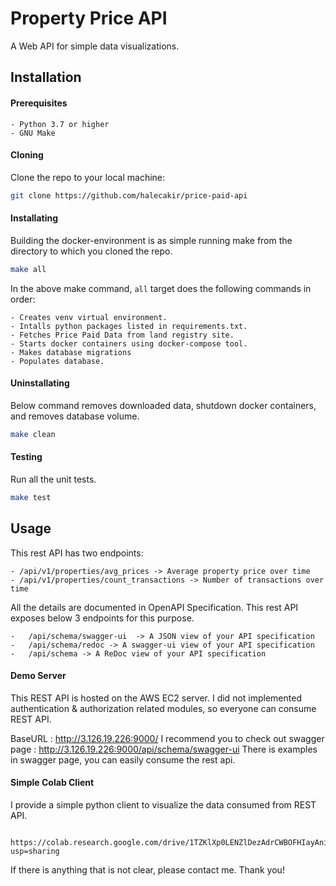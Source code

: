 # Property Price API

A Web API for simple data visualizations.


## Installation

#### Prerequisites
    - Python 3.7 or higher
    - GNU Make

#### Cloning
Clone the repo to your local machine:
```sh
git clone https://github.com/halecakir/price-paid-api
```
#### Installating
Building the docker-environment is as simple running make from the directory to which you cloned the repo.
```sh
make all
```
In the above make command, `all` target does the following commands in order:

    - Creates venv virtual environment.
    - Intalls python packages listed in requirements.txt.
    - Fetches Price Paid Data from land registry site.
    - Starts docker containers using docker-compose tool.
    - Makes database migrations
    - Populates database.

#### Uninstallating
Below command removes downloaded data, shutdown docker containers, and removes database volume.
```sh
make clean
```

#### Testing
Run all the unit tests.
```sh
make test
```

## Usage
This rest API has two endpoints:

    - /api/v1/properties/avg_prices -> Average property price over time
    - /api/v1/properties/count_transactions -> Number of transactions over time

All the details are documented in OpenAPI Specification. This rest API exposes below 3 endpoints for this purpose.

    -   /api/schema/swagger-ui  -> A JSON view of your API specification 
    -   /api/schema/redoc -> A swagger-ui view of your API specification
    -   /api/schema -> A ReDoc view of your API specification

#### Demo Server
This REST API is hosted on the AWS EC2 server. I did not implemented authentication & authorization related modules, so everyone can consume REST API.

BaseURL : http://3.126.19.226:9000/
I recommend you to check out swagger page : http://3.126.19.226:9000/api/schema/swagger-ui
There is examples in swagger page, you can easily consume the rest api.

#### Simple Colab Client
I provide a simple python client to visualize the data consumed from REST API.

     https://colab.research.google.com/drive/1TZKlXp0LENZlDezAdrCWBOFHIayAnieQ?usp=sharing

If there is anything that is not clear, please contact me.
Thank you!
